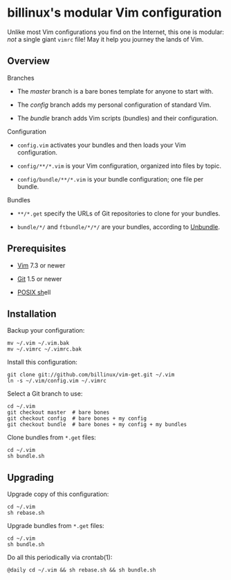 # billinux's modular Vim configuration

Unlike most Vim configurations you find on the Internet, this one is modular:
*not* a single giant `vimrc` file!  May it help you journey the lands of Vim.

## Overview

Branches

* The _master_ branch is a bare bones template for anyone to start with.

* The _config_ branch adds my personal configuration of standard Vim.

* The _bundle_ branch adds Vim scripts (bundles) and their configuration.

Configuration

* `config.vim` activates your bundles and then loads your Vim configuration.

* `config/**/*.vim` is your Vim configuration, organized into files by topic.

* `config/bundle/**/*.vim` is your bundle configuration; one file per bundle.

Bundles

* `**/*.get` specify the URLs of Git repositories to clone for your bundles.

* `bundle/*/` and `ftbundle/*/*/` are your bundles, according to [Unbundle].

## Prerequisites

* [Vim](http://www.vim.org/) 7.3 or newer

* [Git](http://git-scm.com/) 1.5 or newer

* [POSIX sh](http://pubs.opengroup.org/onlinepubs/009695399/utilities/sh.html)ell

[Unbundle]: https://github.com/sunaku/vim-unbundle

## Installation

Backup your configuration:

    mv ~/.vim ~/.vim.bak
    mv ~/.vimrc ~/.vimrc.bak

Install this configuration:

    git clone git://github.com/billinux/vim-get.git ~/.vim
    ln -s ~/.vim/config.vim ~/.vimrc

Select a Git branch to use:

    cd ~/.vim
    git checkout master  # bare bones
    git checkout config  # bare bones + my config
    git checkout bundle  # bare bones + my config + my bundles

Clone bundles from `*.get` files:

    cd ~/.vim
    sh bundle.sh

## Upgrading

Upgrade copy of this configuration:

    cd ~/.vim
    sh rebase.sh

Upgrade bundles from `*.get` files:

    cd ~/.vim
    sh bundle.sh

Do all this periodically via crontab(1):

    @daily cd ~/.vim && sh rebase.sh && sh bundle.sh

